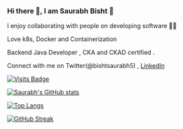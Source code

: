 ### Hi there 👋, I am Saurabh Bisht 🦸

I enjoy collaborating with people on developing software 👨‍💻

Love k8s, Docker and Containerization

Backend Java Developer , CKA and CKAD certified .

Connect with me on Twitter(@bishtsaurabh5) , [LinkedIn](https://in.linkedin.com/in/bishtsaurabh5)




<!--
**bishtsaurabh5/bishtsaurabh5** is a ✨ _special_ ✨ repository because its `README.md` (this file) appears on your GitHub profile.

Here are some ideas to get you started:

- 🔭 I’m currently working on ...
- 🌱 I’m currently learning ...
- 👯 I’m looking to collaborate on ...
- 🤔 I’m looking for help with ...
- 💬 Ask me about ...
- 📫 How to reach me: ...
- 😄 Pronouns: ...
- ⚡ Fun fact: ...
-->

[![Visits Badge](https://badges.pufler.dev/visits/bishtsaurabh5/bishtsaurabh5)](https://badges.pufler.dev)

[![Saurabh's GitHub stats](https://github-readme-stats.vercel.app/api?username=bishtsaurabh5&show_icons=true&count_private=true&theme=radical&icon_color=39FF14)](https://github.com/anuraghazra/github-readme-stats)

[![Top Langs](https://github-readme-stats.vercel.app/api/top-langs/?username=bishtsaurabh5)](https://github.com/anuraghazra/github-readme-stats)

[![GitHub Streak](https://github-readme-streak-stats.herokuapp.com/?user=bishtsaurabh5&theme=vision-friendly-dark)](https://git.io/streak-stats)
